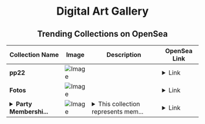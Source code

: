 <div align="center">

# Digital Art Gallery

## Trending Collections on OpenSea

| Collection Name                       | Image                                                                                     | Description                       | OpenSea Link                                                                                          |
|---------------------------------------|-------------------------------------------------------------------------------------------|-----------------------------------|--------------------------------------------------------------------------------------------------------|
| **pp22** | ![Image](https://i.seadn.io/s/raw/files/882f8140cb5887e6068c6c96e9a17d51.png?w=500&auto=format?w=200&auto=format) |  | <details><summary>Link</summary>[pp22](https://opensea.io/collection/pp22-9)</details> |
| **Fotos** | ![Image](https://i.seadn.io/s/raw/files/f2cb796909bcb3a906d862d1a818ebe3.jpg?w=500&auto=format?w=200&auto=format) |  | <details><summary>Link</summary>[Fotos](https://opensea.io/collection/fotos-29)</details> |
| **<details><summary>Party Membershi...</summary>Party Memberships: GlobeCoin</details>** | ![Image](https://i.seadn.io/s/raw/files/d927d3099257832e7e94bc703b32b1e5.png?w=500&auto=format?w=200&auto=format) | <details><summary>This collection represents mem...</summary>This collection represents memberships in the following Party: GlobeCoin. Head to https://base.party.app/party/0x74feb4317ad504681a103cee8e6dbbbdbc3699e7 to view the Party's latest activity.</details> | <details><summary>Link</summary>[Party Memberships: GlobeCoin](https://opensea.io/collection/party-memberships-globecoin)</details> |

</div>